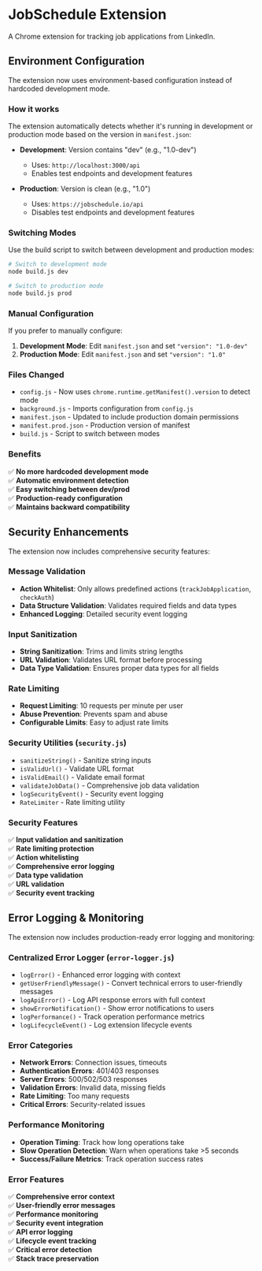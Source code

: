 # JobSchedule Extension

A Chrome extension for tracking job applications from LinkedIn.

## Environment Configuration

The extension now uses environment-based configuration instead of hardcoded development mode.

### How it works

The extension automatically detects whether it's running in development or production mode based on the version in `manifest.json`:

- **Development**: Version contains "dev" (e.g., "1.0-dev")
  - Uses: `http://localhost:3000/api`
  - Enables test endpoints and development features

- **Production**: Version is clean (e.g., "1.0")
  - Uses: `https://jobschedule.io/api`
  - Disables test endpoints and development features

### Switching Modes

Use the build script to switch between development and production modes:

```bash
# Switch to development mode
node build.js dev

# Switch to production mode
node build.js prod
```

### Manual Configuration

If you prefer to manually configure:

1. **Development Mode**: Edit `manifest.json` and set `"version": "1.0-dev"`
2. **Production Mode**: Edit `manifest.json` and set `"version": "1.0"`

### Files Changed

- `config.js` - Now uses `chrome.runtime.getManifest().version` to detect mode
- `background.js` - Imports configuration from `config.js`
- `manifest.json` - Updated to include production domain permissions
- `manifest.prod.json` - Production version of manifest
- `build.js` - Script to switch between modes

### Benefits

✅ **No more hardcoded development mode**  
✅ **Automatic environment detection**  
✅ **Easy switching between dev/prod**  
✅ **Production-ready configuration**  
✅ **Maintains backward compatibility**

## Security Enhancements

The extension now includes comprehensive security features:

### Message Validation
- **Action Whitelist**: Only allows predefined actions (`trackJobApplication`, `checkAuth`)
- **Data Structure Validation**: Validates required fields and data types
- **Enhanced Logging**: Detailed security event logging

### Input Sanitization
- **String Sanitization**: Trims and limits string lengths
- **URL Validation**: Validates URL format before processing
- **Data Type Validation**: Ensures proper data types for all fields

### Rate Limiting
- **Request Limiting**: 10 requests per minute per user
- **Abuse Prevention**: Prevents spam and abuse
- **Configurable Limits**: Easy to adjust rate limits

### Security Utilities (`security.js`)
- `sanitizeString()` - Sanitize string inputs
- `isValidUrl()` - Validate URL format
- `isValidEmail()` - Validate email format
- `validateJobData()` - Comprehensive job data validation
- `logSecurityEvent()` - Security event logging
- `RateLimiter` - Rate limiting utility

### Security Features
✅ **Input validation and sanitization**  
✅ **Rate limiting protection**  
✅ **Action whitelisting**  
✅ **Comprehensive error logging**  
✅ **Data type validation**  
✅ **URL validation**  
✅ **Security event tracking**

## Error Logging & Monitoring

The extension now includes production-ready error logging and monitoring:

### Centralized Error Logger (`error-logger.js`)
- `logError()` - Enhanced error logging with context
- `getUserFriendlyMessage()` - Convert technical errors to user-friendly messages
- `logApiError()` - Log API response errors with full context
- `showErrorNotification()` - Show error notifications to users
- `logPerformance()` - Track operation performance metrics
- `logLifecycleEvent()` - Log extension lifecycle events

### Error Categories
- **Network Errors**: Connection issues, timeouts
- **Authentication Errors**: 401/403 responses
- **Server Errors**: 500/502/503 responses
- **Validation Errors**: Invalid data, missing fields
- **Rate Limiting**: Too many requests
- **Critical Errors**: Security-related issues

### Performance Monitoring
- **Operation Timing**: Track how long operations take
- **Slow Operation Detection**: Warn when operations take >5 seconds
- **Success/Failure Metrics**: Track operation success rates

### Error Features
✅ **Comprehensive error context**  
✅ **User-friendly error messages**  
✅ **Performance monitoring**  
✅ **Security event integration**  
✅ **API error logging**  
✅ **Lifecycle event tracking**  
✅ **Critical error detection**  
✅ **Stack trace preservation** 